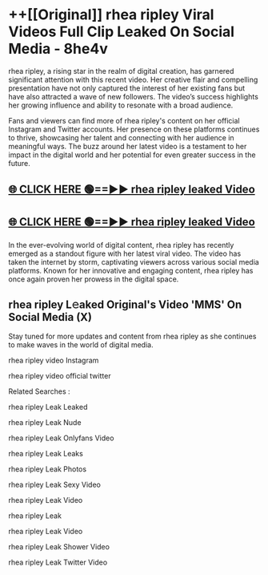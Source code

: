 # ++[[Original]] rhea ripley Viral Videos Full Clip Leaked On Social Media - 8he4v<br>

rhea ripley, a rising star in the realm of digital creation, has garnered significant attention with this recent video. Her creative flair and compelling presentation have not only captured the interest of her existing fans but have also attracted a wave of new followers. The video’s success highlights her growing influence and ability to resonate with a broad audience.

Fans and viewers can find more of rhea ripley's content on her official Instagram and Twitter accounts. Her presence on these platforms continues to thrive, showcasing her talent and connecting with her audience in meaningful ways. The buzz around her latest video is a testament to her impact in the digital world and her potential for even greater success in the future.


## [🌐 CLICK HERE 🟢==►► rhea ripley leaked Video ](https://onlyclips.site?title=rhea_ripley&ref=git)

## [🌐 CLICK HERE 🟢==►► rhea ripley leaked Video ](https://onlyclips.site?title=rhea_ripley&ref=git)


In the ever-evolving world of digital content, rhea ripley has recently emerged as a standout figure with her latest viral video. The video has taken the internet by storm, captivating viewers across various social media platforms. Known for her innovative and engaging content, rhea ripley has once again proven her prowess in the digital space.



## rhea ripley L𝚎aked Original's Video 'MMS' On Social Media (X)


Stay tuned for more updates and content from rhea ripley as she continues to make waves in the world of digital media.

rhea ripley video Instagram

rhea ripley video official twitter


Related Searches :

rhea ripley Leak Leaked

rhea ripley Leak Nude

rhea ripley Leak Onlyfans Video

rhea ripley Leak Leaks

rhea ripley Leak Photos

rhea ripley Leak Sexy Video

rhea ripley Leak Video

rhea ripley Leak

rhea ripley Leak Video

rhea ripley Leak Shower Video

rhea ripley Leak Twitter Video

